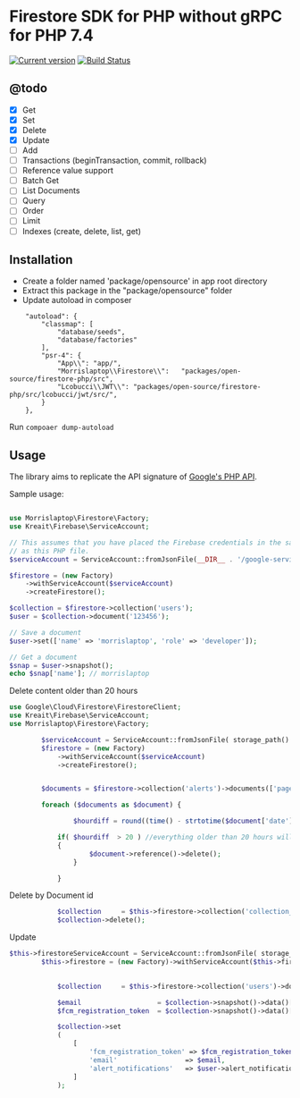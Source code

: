 # Firestore SDK for PHP without gRPC for PHP 7.4

[![Current version](https://img.shields.io/packagist/v/morrisalptop/firestore-php.svg)](https://packagist.org/packages/morrislaptop/firestore-php)
[![Build Status](https://img.shields.io/circleci/project/morrislaptop/firestore-php.svg)](https://circleci.com/gh/morrislaptop/firestore-php)

## @todo

- [x] Get
- [x] Set
- [x] Delete
- [x] Update
- [ ] Add
- [ ] Transactions (beginTransaction, commit, rollback)
- [ ] Reference value support
- [ ] Batch Get
- [ ] List Documents
- [ ] Query
- [ ] Order
- [ ] Limit
- [ ] Indexes (create, delete, list, get)

## Installation

* Create a folder named 'package/opensource' in app root directory 
* Extract this package in the "package/opensource" folder 
* Update autoload in composer 
```
    "autoload": {
        "classmap": [
            "database/seeds",
            "database/factories"
        ],
        "psr-4": {
            "App\\": "app/",
            "Morrislaptop\\Firestore\\":   "packages/open-source/firestore-php/src",
            "Lcobucci\\JWT\\": "packages/open-source/firestore-php/src/lcobucci/jwt/src/",
	    }
    },
```
Run `compoaer dump-autoload`
## Usage

The library aims to replicate the API signature of [Google's PHP API](https://googlecloudplatform.github.io/google-cloud-php/#/docs/cloud-firestore/v0.11.0/firestore/readme).

Sample usage:

```php

use Morrislaptop\Firestore\Factory;
use Kreait\Firebase\ServiceAccount;

// This assumes that you have placed the Firebase credentials in the same directory
// as this PHP file.
$serviceAccount = ServiceAccount::fromJsonFile(__DIR__ . '/google-service-account.json');

$firestore = (new Factory)
    ->withServiceAccount($serviceAccount)
    ->createFirestore();

$collection = $firestore->collection('users');
$user = $collection->document('123456');

// Save a document
$user->set(['name' => 'morrislaptop', 'role' => 'developer']);

// Get a document
$snap = $user->snapshot();
echo $snap['name']; // morrislaptop

```
Delete content older than 20 hours
```php
use Google\Cloud\Firestore\FirestoreClient;
use Kreait\Firebase\ServiceAccount;
use Morrislaptop\Firestore\Factory;

        $serviceAccount = ServiceAccount::fromJsonFile( storage_path()  . '/app/google-services.json');
        $firestore = (new Factory)
            ->withServiceAccount($serviceAccount)
            ->createFirestore();


        $documents = $firestore->collection('alerts')->documents(['pageSize' => 100]);

        foreach ($documents as $document) {

                $hourdiff = round((time() - strtotime($document['date']))/36000, 1);

            if( $hourdiff  > 20 ) //everything older than 20 hours will be deleted
            {
                    $document->reference()->delete();
                }

            }
```

Delete by Document id 
```php
            $collection     = $this->firestore->collection('collection_name')->document( (int) $document->id );
            $collection->delete();
```
Update
```php
$this->firestoreServiceAccount = ServiceAccount::fromJsonFile( storage_path()  . '/app/google-services.json');
        $this->firestore = (new Factory)->withServiceAccount($this->firestoreServiceAccount)->createFirestore();

 
            $collection     = $this->firestore->collection('users')->document( (int) $user->id );

            $email                   = $collection->snapshot()->data()['email'];
            $fcm_registration_token  = $collection->snapshot()->data()['fcm_registration_token'];

            $collection->set
            (
                [
                    'fcm_registration_token' => $fcm_registration_token,
                    'email'                 => $email,
                    'alert_notifications'   => $user->alert_notifications,
                ]
            );            

 ```
